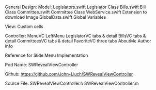 General Design:
Model:	Legislators.swift	Legislator Class
	Bills.swift		Bill Class
	Committee.swift		Committee Class
	WebService.swift	Extension to download Image
	GlobalData.swift	Global Variables

View:	Custom cells

Controller:	MenuVC		LeftMenu
		LegislatorVC	tabs & detail
		BillsVC		tabs & detail
		CommitteesVC	tabs & detail
		FavoriteVC	three tabs 
		AboutMe		Author info

Reference for Slide Menu Implementation

Pod Name:	SWRevealViewController

Github:		https://github.com/John-Lluch/SWRevealViewController

Source File:	SWRevealViewController.h
				SWRevealViewController.m

